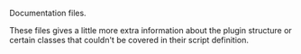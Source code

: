 Documentation files.

These files gives a little more extra information about the plugin structure or certain classes that couldn't be covered in their script definition.